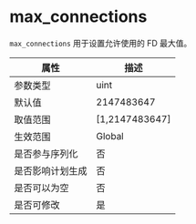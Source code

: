 # max_connections

`max_connections` 用于设置允许使用的 FD 最大值。

|  **属性**  |      **描述**      |
|----------|------------------|
| 参数类型     | uint             |
| 默认值      | 2147483647       |
| 取值范围     | \[1,2147483647\] |
| 生效范围     | Global           |
| 是否参与序列化  | 否                |
| 是否影响计划生成 | 否                |
| 是否可以为空   | 否                |
| 是否可修改    | 是                |
